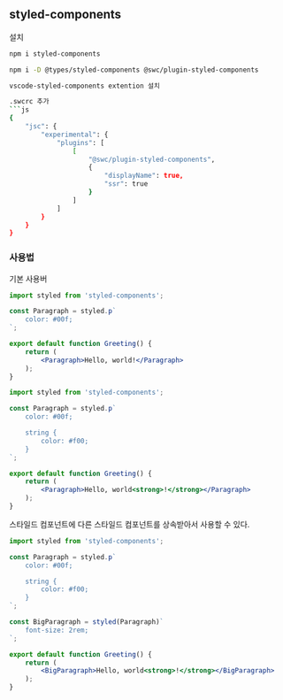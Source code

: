 
## styled-components

설치
```bash
npm i styled-components

npm i -D @types/styled-components @swc/plugin-styled-components

vscode-styled-components extention 설치

.swcrc 추가
```js
{
	"jsc": {
		"experimental": {
			"plugins": [
				[
					"@swc/plugin-styled-components",
					{
						"displayName": true,
						"ssr": true
					}
				]
			]
		}
	}
}
```

### 사용법

기본 사용버
```jsx
import styled from 'styled-components';

const Paragraph = styled.p`
    color: #00f;
`;

export default function Greeting() {
    return (
        <Paragraph>Hello, world!</Paragraph>
    );
}
```

```jsx
import styled from 'styled-components';

const Paragraph = styled.p`
    color: #00f;

    string {
        color: #f00;
    }
`;

export default function Greeting() {
    return (
        <Paragraph>Hello, world<strong>!</strong></Paragraph>
    );
}
```

스타일드 컴포넌트에 다른 스타일드 컴포넌트를 상속받아서 사용할 수 있다.

```jsx
import styled from 'styled-components';

const Paragraph = styled.p`
    color: #00f;

    string {
        color: #f00;
    }
`;

const BigParagraph = styled(Paragraph)`
    font-size: 2rem;
`;

export default function Greeting() {
    return (
        <BigParagraph>Hello, world<strong>!</strong></BigParagraph>
    );
}
```
